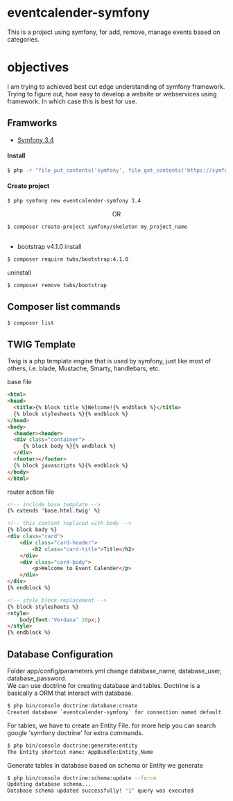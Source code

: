 eventcalender-symfony
=====================
This is a project using symfony, for add, remove, manage events based on categories.

objectives
==========
I am trying to achieved best cut edge understanding of symfony framework. Trying to figure out, how easy to develop a website or webservices using framework. In which case this is best for use.

## Framworks
* [Symfony 3.4](https://symfony.com/)   

#### Install
```bash
$ php -r "file_put_contents('symfony', file_get_contents('https://symfony.com/installer'));"
```
#### Create project
```bash
$ php symfony new eventcalender-symfony 3.4
```
<p style="text-align:center">OR</p>   

```bash
$ composer create-project symfony/skeleton my_project_name
```

## 

* bootstrap v4.1.0
install
```bash
$ composer require twbs/bootstrap:4.1.0
```
uninstall
```bash
$ composer remove twbs/bootstrap
```
Composer list commands
----------------------
```bash
$ composer list
```

## TWIG Template
Twig is a php template engine that is used by symfony, just like most of others, i.e. blade, Mustache, Smarty, handlebars, etc.

base file
```html
<html>
<head>
  <title>{% block title %}Welcome!{% endblock %}</title>
  {% block stylesheets %}{% endblock %}
</head>
<body>
  <header><header>
  <div class="container">
     {% block body %}{% endblock %}
  </div>
  <footer></footer>
  {% block javascripts %}{% endblock %}
</body>
</html>
```

router action file
```html
<!-- include base template -->
{% extends 'base.html.twig' %}

<!-- this content replaced with body -->
{% block body %}
<div class="card">
    <div class="card-header">
        <h2 class="card-title">Title</h2>
    </div>
    <div class="card-body">
        <p>Welcome to Event Calender</p>
    </div>
</div>
{% endblock %}

<!-- style block replacement -->
{% block stylesheets %}
<style>
	body{font:'Verdana' 20px;}
</style>
{% endblock %}

```

## Database Configuration
Folder app/config/parameters.yml change database_name, database_user, database_password.   
We can use doctrine for creating database and tables. Doctrine is a basically a ORM that interact with database.
```bash
$ php bin/console doctrine:database:create
Created database `eventcalender-symfony` for connection named default
```
For tables, we have to create an Entity File. for more help you can search google 'symfony doctrine' for extra commands.
```bash
$ php bin/console doctrine:generate:entity
The Entity shortcut name: AppBundle:Entity_Name
```
Generate tables in database based on schema or Entity we generate
```bash
$ php bin/console doctrine:schema:update --force
Updating database schema...
Database schema updated successfully! "1" query was executed
```

